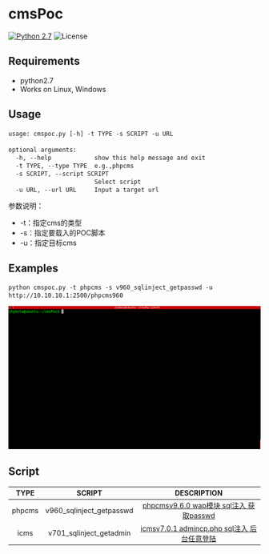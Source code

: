 # cmsPoc
[![Python 2.7](https://img.shields.io/badge/python-2.7-yellow.svg)](https://www.python.org/)
![License](https://img.shields.io/badge/license-GPLv2-red.svg)

## Requirements
- python2.7
- Works on Linux, Windows

## Usage
```
usage: cmspoc.py [-h] -t TYPE -s SCRIPT -u URL

optional arguments:
  -h, --help            show this help message and exit
  -t TYPE, --type TYPE  e.g.,phpcms
  -s SCRIPT, --script SCRIPT
                        Select script
  -u URL, --url URL     Input a target url
```

参数说明：
- -t：指定cms的类型
- -s：指定要载入的POC脚本
- -u：指定目标cms

## Examples
```
python cmspoc.py -t phpcms -s v960_sqlinject_getpasswd -u http://10.10.10.1:2500/phpcms960
```
![](https://github.com/CHYbeta/cmsPoc/blob/master/tty.gif?raw=true)

## Script
|  TYPE   | SCRIPT | DESCRIPTION  |
|:-------------:|:-------------:|:-----:|
| phpcms      | v960_sqlinject_getpasswd | [phpcmsv9.6.0 wap模块 sql注入 获取passwd](https://chybeta.github.io/2017/08/04/%C2%96PHPCMS-v9-6-0-wap%E6%A8%A1%E5%9D%97sql%E6%B3%A8%E5%85%A5%E6%BC%8F%E6%B4%9E%E5%88%86%E6%9E%90/)|
| icms| v701_sqlinject_getadmin | [icmsv7.0.1 admincp.php sql注入 后台任意登陆](https://chybeta.github.io/2017/09/12/ICMSv7-0-1-admincp-class-php-sql%E6%B3%A8%E5%85%A5%E5%88%86%E6%9E%90/)| 